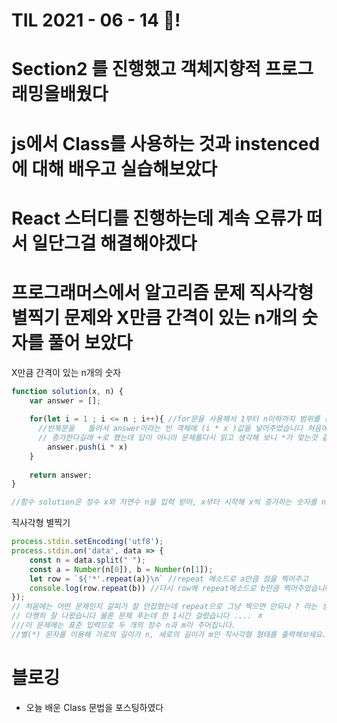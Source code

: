 # TIL 2021 - 06 - 14 📖!
# Section2 를 진행했고 객체지향적 프로그래밍을배웠다
# js에서 Class를 사용하는 것과 instenced에 대해 배우고 실습해보았다
# React 스터디를 진행하는데 계속 오류가 떠서 일단그걸 해결해야겠다
# 프로그래머스에서 알고리즘 문제 직사각형 별찍기 문제와 X만큼 간격이 있는 n개의 숫자를 풀어 보았다 


X만큼 간격이 있는 n개의 숫자

```js
function solution(x, n) {
    var answer = []; 
    
    for(let i = 1 ; i <= n ; i++){ //for문을 사용해서 1부터 n이하까지 범위를 잡아주고
      //반복문을   돌려서 answer이라는 빈 객체에 (i * x )값을 넣어주었습니다 처음에는 + x씩
      // 증가한다길래 +로 했는데 답이 아니라 문제를다시 읽고 생각해 보니 *가 맞는것 같아 수정해주었습니다
        answer.push(i * x)
    }
    
    return answer; 
}

//함수 solution은 정수 x와 자연수 n을 입력 받아, x부터 시작해 x씩 증가하는 숫자를 n개 지니는 리스트를 리턴해야 합니다. 다음 제한 조건을 보고, 조건을 만족하는 함수, solution을 완성해주세요.
```

직사각형 별찍기 
```js
process.stdin.setEncoding('utf8');
process.stdin.on('data', data => {
    const n = data.split(" ");
    const a = Number(n[0]), b = Number(n[1]);   
    let row = `${'*'.repeat(a)}\n` //repeat 메소드로 a만큼 점을 찍어주고 
    console.log(row.repeat(b)) //다시 row에 repeat메소드로 b만큼 찍어주었습니다 
});
// 처음에는 어떤 문제인지 갈피가 잘 안잡혔는데 repeat으로 그냥 찍으면 안되나 ? 라는 생각으로 해보았더니 
// 다행히 잘 나왔습니다 물론 문제 푸는데 한 1시간 걸렸습니다 .... ㅎ
///이 문제에는 표준 입력으로 두 개의 정수 n과 m이 주어집니다.
//별(*) 문자를 이용해 가로의 길이가 n, 세로의 길이가 m인 직사각형 형태를 출력해보세요.
```

# 블로깅
- 오늘 배운 Class 문법을 포스팅하였다
